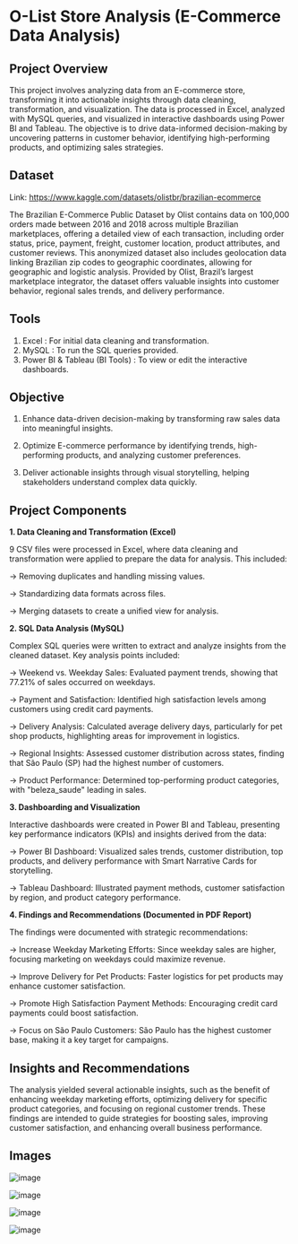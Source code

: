 # O-List Store Analysis (E-Commerce Data Analysis)

## Project Overview
This project involves analyzing data from an E-commerce store, transforming it into actionable insights through data cleaning, transformation, and visualization. The data is processed in Excel, analyzed with MySQL queries, and visualized in interactive dashboards using Power BI and Tableau. The objective is to drive data-informed decision-making by uncovering patterns in customer behavior, identifying high-performing products, and optimizing sales strategies.

## Dataset 
Link: https://www.kaggle.com/datasets/olistbr/brazilian-ecommerce

The Brazilian E-Commerce Public Dataset by Olist contains data on 100,000 orders made between 2016 and 2018 across multiple Brazilian marketplaces, offering a detailed view of each transaction, including order status, price, payment, freight, customer location, product attributes, and customer reviews. This anonymized dataset also includes geolocation data linking Brazilian zip codes to geographic coordinates, allowing for geographic and logistic analysis. Provided by Olist, Brazil’s largest marketplace integrator, the dataset offers valuable insights into customer behavior, regional sales trends, and delivery performance.

## Tools
1. Excel : For initial data cleaning and transformation.
2. MySQL : To run the SQL queries provided.
3. Power BI & Tableau (BI Tools) : To view or edit the interactive dashboards.

## Objective
1. Enhance data-driven decision-making by transforming raw sales data into meaningful insights.

2. Optimize E-commerce performance by identifying trends, high-performing products, and analyzing customer preferences.

3. Deliver actionable insights through visual storytelling, helping stakeholders understand complex data quickly.

## Project Components
**1. Data Cleaning and Transformation (Excel)**

9 CSV files were processed in Excel, where data cleaning and transformation were applied to prepare the data for analysis. This included:

-> Removing duplicates and handling missing values.

-> Standardizing data formats across files.

-> Merging datasets to create a unified view for analysis.

**2. SQL Data Analysis (MySQL)**

Complex SQL queries were written to extract and analyze insights from the cleaned dataset. Key analysis points included:

-> Weekend vs. Weekday Sales: Evaluated payment trends, showing that 77.21% of sales occurred on weekdays.

-> Payment and Satisfaction: Identified high satisfaction levels among customers using credit card payments.

-> Delivery Analysis: Calculated average delivery days, particularly for pet shop products, highlighting areas for improvement in logistics.

-> Regional Insights: Assessed customer distribution across states, finding that São Paulo (SP) had the highest number of customers.

-> Product Performance: Determined top-performing product categories, with "beleza_saude" leading in sales.

**3. Dashboarding and Visualization**

Interactive dashboards were created in Power BI and Tableau, presenting key performance indicators (KPIs) and insights derived from the data:

-> Power BI Dashboard: Visualized sales trends, customer distribution, top products, and delivery performance with Smart Narrative Cards for storytelling.

-> Tableau Dashboard: Illustrated payment methods, customer satisfaction by region, and product category performance.


**4. Findings and Recommendations (Documented in PDF Report)**

The findings were documented with strategic recommendations:

-> Increase Weekday Marketing Efforts: Since weekday sales are higher, focusing marketing on weekdays could maximize revenue.

-> Improve Delivery for Pet Products: Faster logistics for pet products may enhance customer satisfaction.

-> Promote High Satisfaction Payment Methods: Encouraging credit card payments could boost satisfaction.

-> Focus on São Paulo Customers: São Paulo has the highest customer base, making it a key target for campaigns.

## Insights and Recommendations
The analysis yielded several actionable insights, such as the benefit of enhancing weekday marketing efforts, optimizing delivery for specific product categories, and focusing on regional customer trends. These findings are intended to guide strategies for boosting sales, improving customer satisfaction, and enhancing overall business performance.

## Images

![image](https://github.com/user-attachments/assets/49e49251-c1f1-4947-a89a-06a9cb6c5226)

![image](https://github.com/user-attachments/assets/e1f22dca-9a73-47de-ab5a-d8ae909433b9)

![image](https://github.com/user-attachments/assets/716e83cf-ebb5-4552-9637-35f4cb038fb4)

![image](https://github.com/user-attachments/assets/a0bd7ba6-2f53-4a48-a47b-4d9fcefd4f1a)



